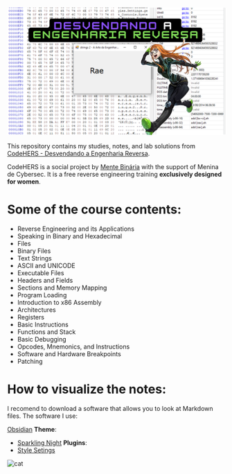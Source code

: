 ![DesvendandoAEngReversa_Futaba](https://github.com/xssrae/CodeHERS_Notes/blob/main/img/Desvendando%20a%20Engenharia%20Reversa.png)

This repository contains my studies, notes, and lab solutions from [CodeHERS - Desvendando a Engenharia Reversa](https://www.mentebinaria.com.br/cursos/codehers-desvendando-a-engenharia-reversa-r17/).

CodeHERS is a social project by [Mente Binária](https://www.mentebinaria.com.br/) with the support of Menina de Cybersec. It is a free reverse engineering training **exclusively designed for women**.

# Some of the course contents:

- Reverse Engineering and its Applications
- Speaking in Binary and Hexadecimal
- Files
- Binary Files
- Text Strings
- ASCII and UNICODE
- Executable Files
- Headers and Fields
- Sections and Memory Mapping
- Program Loading
- Introduction to x86 Assembly
- Architectures
- Registers
- Basic Instructions
- Functions and Stack
- Basic Debugging
- Opcodes, Mnemonics, and Instructions
- Software and Hardware Breakpoints
- Patching
# How to visualize the notes:

I recomend to download a software that allows you to look at Markdown files. The software I use: 

[Obsidian](https://obsidian.md/)
**Theme**:
- [Sparkling Night](https://github.com/isax785/obsidian-sparkling-night)
**Plugins**:
- [Style Setings](https://github.com/mgmeyers/obsidian-style-settings)

![cat](https://raw.githubusercontent.com/catppuccin/catppuccin/main/assets/footers/gray0_ctp_on_line.svg?sanitize=true)
